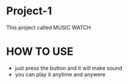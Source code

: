 # Project-1
This project called MUSIC WATCH

# HOW TO USE
* just press the button and it will make sound
* you can play it anytime and anywere
